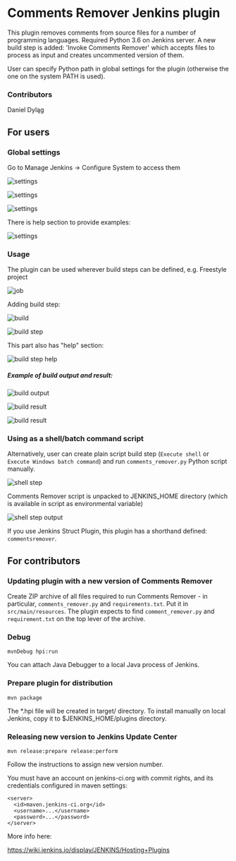 # Comments Remover Jenkins plugin

This plugin removes comments from source files for a number of programming languages. Required Python 3.6 on Jenkins server.
A new build step is added: 'Invoke Comments Remover' which accepts files to process as input and creates uncommented
version of them. 

User can specify Python path in global settings for the plugin (otherwise the one on the system PATH is used).

### Contributors  

Daniel Dyląg


## For users

### Global settings

Go to Manage Jenkins -> Configure System to access them

![settings](https://user-images.githubusercontent.com/9072987/30342487-630f98ce-97fa-11e7-8076-e7c02ad494f2.png "Settings")

![settings](https://user-images.githubusercontent.com/9072987/30342530-814deb06-97fa-11e7-996f-a5020d6870aa.png "Settings")

![settings](https://user-images.githubusercontent.com/9072987/30513656-199cf8fc-9b07-11e7-99e7-5a8cf530e763.png "Settings")

There is help section to provide examples:

![settings](https://user-images.githubusercontent.com/9072987/30513578-1f1a5d5c-9b06-11e7-89c3-4297cec3147d.png "Settings")


### Usage

The plugin can be used wherever build steps can be defined, e.g. Freestyle project

![job](https://user-images.githubusercontent.com/9072987/30342535-8179a28c-97fa-11e7-8540-25d04aad24a9.png "Job")

Adding build step:

![build](https://user-images.githubusercontent.com/9072987/30342534-817803f0-97fa-11e7-98a0-da4f43bbcf30.png "Build")

![build step](https://user-images.githubusercontent.com/9072987/30342536-817a7f86-97fa-11e7-99a5-37e9f255f0b6.png "Build step")

This part also has "help" section:

![build step help](https://user-images.githubusercontent.com/9072987/30342537-81878802-97fa-11e7-8c8c-b64f20f2fb3e.png "Build step help")

##### Example of build output and result:

![build output](https://user-images.githubusercontent.com/9072987/30342538-81903aec-97fa-11e7-92dd-e5ad839d2a4c.png "Build output")

![build result](https://user-images.githubusercontent.com/9072987/30342539-819254c6-97fa-11e7-8a65-998198cc2657.png "Build result")

![build result](https://user-images.githubusercontent.com/9072987/30342540-81930aa6-97fa-11e7-85fa-7f934169025b.png "Build result")

### Using as a shell/batch command script
Alternatively, user can create plain script build step (`Execute shell` or `Execute Windows batch command`) and run `comments_remover.py` Python script
manually.

![shell step](https://user-images.githubusercontent.com/9072987/30379725-bf93011a-9897-11e7-992a-874f7880d5c5.jpg "Run shell build step")

Comments Remover script is unpacked to JENKINS_HOME directory (which is available in script as environmental variable)

![shell step output](https://user-images.githubusercontent.com/9072987/30379735-c522fc02-9897-11e7-9286-c3363f1c4a2b.jpg "Execute shell build step output")

If you use Jenkins Struct Plugin, this plugin has a shorthand defined: `commentsremover`.


## For contributors

### Updating plugin with a new version of Comments Remover
Create ZIP archive of all files required to run Comments Remover - in particular, `comments_remover.py` and `requirements.txt`. Put it in `src/main/resources`.
The plugin expects to find `comment_remover.py`  and `requirement.txt` on the top lever of the archive.

### Debug
`mvnDebug hpi:run`

You can attach Java Debugger to a local Java process of Jenkins.

### Prepare plugin for distribution
`mvn package`

The *.hpi file will be created in target/ directory.
To install manually on local Jenkins, copy it to $JENKINS_HOME/plugins directory.

### Releasing new version to Jenkins Update Center
`mvn release:prepare release:perform`

Follow the instructions to assign new version number.

You must have an account on jenkins-ci.org with commit rights, and its credentials configured in maven settings:

    <server>
      <id>maven.jenkins-ci.org</id>
      <username>...</username>
      <password>...</password>
    </server>

More info here:

https://wiki.jenkins.io/display/JENKINS/Hosting+Plugins
